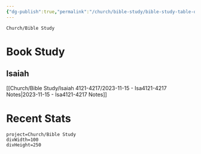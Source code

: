 ```yaml
---
{"dg-publish":true,"permalink":"/church/bible-study/bible-study-table-of-contents/","tags":["bible","church/bibleStudy"]}
---
```


```ActivityHistory
Church/Bible Study
```
# Book Study

## Isaiah
[[Church/Bible Study/Isaiah 4121-4217/2023-11-15 - Isa4121-4217 Notes\|2023-11-15 - Isa4121-4217 Notes]]



# Recent Stats
```commits-recents
project=Church/Bible Study
divWidth=100
divHeight=250
```

